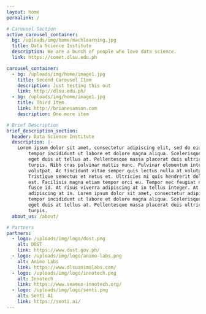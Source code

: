 ```yaml
---
layout: home
permalink: /

# Carousel Section
active_carousel_container:
  bg: /uploads/img/home/machlearning.jpg
  title: Data Science Institute
  description: We are a bunch of people who love data science.
  link: https://comet.dlsu.edu.ph

carousel_container:
  - bg: /uploads/img/home/image1.jpg
    title: Second Carousel Item
    description: Just testing this out
    link: http://dlsu.edu.ph/
  - bg: /uploads/img/home/image1.jpg
    title: Third Item
    link: http://brianesamson.com
    description: One more item

# Brief Description
brief_description_section:
  header: Data Science Institute
  description: |-
    Lorem ipsum dolor sit amet, consectetur adipiscing elit, sed do eiusmod
        tempor incididunt ut labore et dolore magna aliqua. Scelerisque purus semper
        eget duis at tellus at. Pellentesque massa placerat duis ultricies lacus sed
        turpis. Nibh cras pulvinar mattis nunc. Pulvinar elementum integer enim neque
        volutpat. Ac tincidunt vitae semper quis lectus nulla at volutpat diam.
        Tristique senectus et netus et. Ultricies mi quis hendrerit dolor magna eget
        est. Facilisis magna etiam tempor orci eu. Tempor nec feugiat nisl pretium
        fusce id. At risus viverra adipiscing at in tellus integer. At risus viverra
        adipiscing at in. Lorem ipsum dolor sit amet, consectetur adipiscing elit, sed do eiusmod
        tempor incididunt ut labore et dolore magna aliqua. Scelerisque purus semper
        eget duis at tellus at. Pellentesque massa placerat duis ultricies lacus sed
        turpis.
  about_us: /about/

# Partners
partners:
  - logo: /uploads/img/logo/dost.png
    alt: DOST
    link: https://www.dost.gov.ph/
  - logo: /uploads/img/logo/animo-labs.png
    alt: Animo Labs
    link: https://www.dlsuanimolabs.com/
  - logo: /uploads/img/logo/innotech.png
    alt: Innotech
    link: https://www.seameo-innotech.org/
  - logo: /uploads/img/logo/senti.png
    alt: Senti AI
    link: https://senti.ai/
---
```


